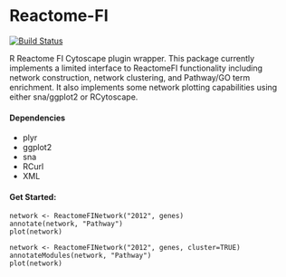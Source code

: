 Reactome-FI
===========

[![Build Status](https://travis-ci.org/funnell/reactomefi.png?branch=travis)](https://travis-ci.org/funnell/reactomefi)

R Reactome FI Cytoscape plugin wrapper.
This package currently implements a limited interface to ReactomeFI functionality including network construction, network clustering, and Pathway/GO term enrichment. It also implements some network plotting capabilities using either sna/ggplot2 or RCytoscape.

#### Dependencies

* plyr
* ggplot2
* sna
* RCurl
* XML

#### Get Started:

```{r}
network <- ReactomeFINetwork("2012", genes)
annotate(network, "Pathway")
plot(network)
```

```{r}
network <- ReactomeFINetwork("2012", genes, cluster=TRUE)
annotateModules(network, "Pathway")
plot(network)
```
